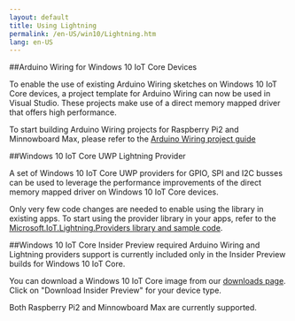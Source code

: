 ```yaml
---
layout: default
title: Using Lightning
permalink: /en-US/win10/Lightning.htm
lang: en-US
---
```


##Arduino Wiring for Windows 10 IoT Core Devices

To enable the use of existing Arduino Wiring sketches on Windows 10 IoT Core devices, a project template for Arduino Wiring can now be used in Visual Studio. These projects make use of a direct memory mapped driver that offers high performance.

To start building Arduino Wiring projects for Raspberry Pi2 and Minnowboard Max, please refer to the [Arduino Wiring project guide]({{site.baseurl}}/{{page.lang}}/win10/ArduinoWiringProjectGuide.htm)<br/>

##Windows 10 IoT Core UWP Lightning Provider

A set of Windows 10 IoT Core UWP providers for GPIO, SPI and I2C busses can be used to leverage the performance improvements of the direct memory mapped driver on Windows 10 IoT Core devices.

Only very few code changes are needed to enable using the library in existing apps. To start using the provider library in your apps, refer to the [Microsoft.IoT.Lightning.Providers library and sample code]({{site.baseurl}}/{{page.lang}}/win10/LightningProviders.htm). 

##Windows 10 IoT Core Insider Preview required
Arduino Wiring and Lightning providers support is currently included only in the Insider Preview builds for Windows 10 IoT Core.

You can download a Windows 10 IoT Core image from our [downloads page]({{site.baseurl}}/{{page.lang}}/Downloads.htm ). Click on "Download Insider Preview" for your device type.

Both Raspberry Pi2 and Minnowboard Max are currently supported.
